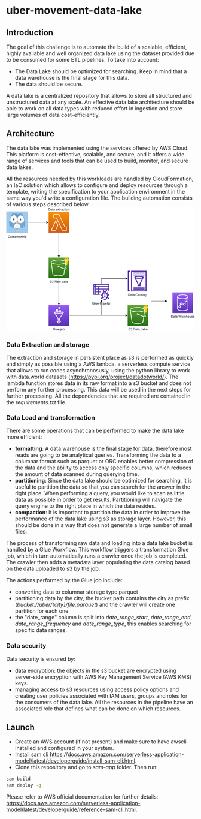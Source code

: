 # uber-movement-data-lake

## Introduction

The goal of this challenge is to automate the build of a scalable, efficient, highly available and well organized data lake using the dataset provided due to be consumed for some ETL pipelines.
To take into account:
- The Data Lake should be optimized for searching. Keep in mind that a data warehouse is the final stage for this data.
- The data should be secure.

A data lake is a centralized repository that allows to store all structured and unstructured data at any scale. An effective data lake architecture should be able to work on all data types with reduced effort in ingestion and store large volumes of data cost-efficiently.


## Architecture

The data lake was implemented using the services offered by AWS Cloud. This platform is cost-effective, scalable, and secure, and it offers a wide range of services and tools that can be used to build, monitor, and secure data lakes.

All the resources needed by this workloads are handled by CloudFormation, an IaC solution which allows to configure and deploy resources through a template, writing the specification to your application environment in the same way you'd write a configuration file.
The building automation consists of various steps described below.
![architecture](./png/loka_challenge_archi.png)

### Data Extraction and storage
The extraction and storage in persistent place as s3 is performed as quickly and simply as possible using a AWS lambda, a serverless compute service that allows to run codes asynchronosusly, using the python library to work with data.world datasets (https://pypi.org/project/datadotworld/). 
The lambda function stores data in its raw format into a s3 bucket and does not perform any further processing. This data will be used in the next steps for further processing.
All the dependencies that are required are contained in the _requirements.txt_ file.

### Data Load and transformation
There are some operations that can be performed to make the data lake more efficient:
- **formatting**:
  A data warehouse is the final stage for data, therefore most reads are going to be analytical queries. Transforming the data to a columnar format such as parquet or ORC enables better compression of the data and the ability to access only specific columns, which reduces the amount of data scanned during querying time.
- **partitioning**: 
  Since the data lake should be optimized for searching, it is useful to partition the data so that you can search for the answer in the right place. When performing a query, you would like to scan as little data as possible in order to get results. Partitioning will navigate the query engine to the right place in which the data resides.
- **compaction**: 
  It is important to partition the data in order to improve the performance of the data lake using s3 as storage layer. However, this should be done in a way that does not generate a large number of small files.

The process of transforming raw data and loading into a data lake bucket is handled by a Glue Workflow. This workflow triggers a transformation Glue job, which in turn automatically runs a crawler once the job is completed. The crawler then adds a metadata layer populating the data catalog based on the data uploaded to s3 by the job.

The actions performed by the Glue job include:
- converting data to columnar storage type parquet 
- partitioning data by the city, the bucket path contains the city as prefix (_bucket://uber/{city}/file.parquet_) and the crawler will create one partition for each one
- the "date_range" column is split into _date_range_start_, _date_range_end_, _date_range_frequency_ and _date_range_type_, this enables searching for specific data ranges.

### Data security
  Data security is ensured by:
  - data encryption: the objects in the s3 bucket are  encrypted using server-side encryption with AWS Key Management Service (AWS KMS) keys.
  - managing  access to s3 resources using access policy options and creating user policies associated with IAM users, groups and roles for the consumers of the data lake. All the resources in the pipeline have an associated role that defines what can be done on which resources.


## Launch
- Create an AWS account (if not present) and make sure to have awscli installed and configured in your system.
- Install sam cli https://docs.aws.amazon.com/serverless-application-model/latest/developerguide/install-sam-cli.html.
- Clone this repository and go to _sam-app_ folder. Then run:
```bash
sam build
sam deploy -g
```
Please refer to AWS official documentation for further details: https://docs.aws.amazon.com/serverless-application-model/latest/developerguide/reference-sam-cli.html.